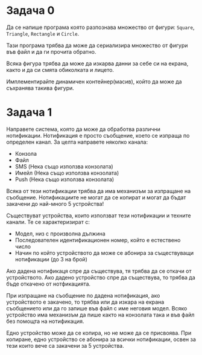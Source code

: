 # Задача 0

Да се напише програма която разпознава множество от фигури:
`Square`, `Triangle`, `Rectangle` и `Circle`.

Тази програма трябва да може да сериализира множество от фигури във файл и да ги прочита обратно.

Всяка фигура трябва да може да изкарва данни за себе си на екрана, както и да си смята обиколката и лицето.

Имплементирайте динамичен контейнер(масив), който да може да съхранява такива фигури.

# Задача 1

Направете система, която да може да обработва различни нотификации. Нотификация е просто съобщение, което се изпраща по определен канал. За целта направете няколко канала:
- Конзола
- Файл
- SMS (Нека също използва конзолата)
- Имейл (Нека също използва конзолата)
- Push (Нека също използва конзолата)

Всяка от тези нотификации трябва да има механизъм за изпращане на съобщение.
Нотификациите не могат да се копират и могат да бъдат закачени до най-много 5 устройства!

Съществуват устройства, които използват тези нотификации и техните канали. Те се характеризират с:
- Модел, низ с произволна дължина
- Последователен идентификационен номер, който е естествено число 
- Начин по който устройството да може се абонира за съществуващи нотификации (до 3 на брой)

Ако дадена нотификаця спре да съществува, тя трябва да се откачи от устройството.
Ако дадено устройство спре да съществува, то трябва да бъде откачено от нотфикацията.

При изпращане на съобщение по дадена нотификация, ако устройството е закачено, то трябва или да изкара на екрана съобщението или да го запише във файл с име неговия модел. Всяко устройство има механизъм да пише както на конзолата така и във файл без помощта на нотификация.

Едно устройство може да се копира, но не може да се присвоява. При копиране, едно устройство се абонира за всички нотификации, освен за тези които вече са закачени за 5 устройства.